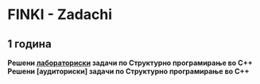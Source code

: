 # FINKI - Zadachi
## 1 година
**Решени [лабораториски](https://github.com/krembanan4e/FINKI-/tree/main/SP/labs) задачи по Структурно програмирање во C++**
**Решени [аудиториски] задачи по Структурно програмирање во C++**

